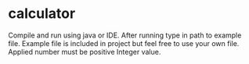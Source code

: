 # calculator
Compile and run using java or IDE.
After running type in path to example file.
Example file is included in project but feel free to use your own file.
Applied number must be positive Integer value.
